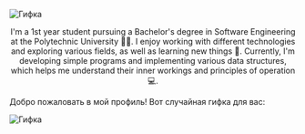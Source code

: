 
![Гифка](video_2024-06-08_23-36-04.gif)
<div align="center" style="front-size: 24px;">

I'm a 1st year student pursuing a Bachelor's degree in Software Engineering at the Polytechnic University 👨‍🎓. I enjoy working with different technologies and exploring various fields, as well as learning new things 👾. Currently, I'm developing simple programs and implementing various data structures, which helps me understand their inner workings and principles of operation 💻.

</div>
Добро пожаловать в мой профиль! Вот случайная гифка для вас:

![Гифка](gif/test2.gif)
